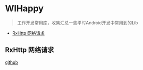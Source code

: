 # WlHappy

> 工作开发常用库，收集汇总一些平时Android开发中常用到的Lib

- [RxHttp 网络请求]("#rxhttp-网络请求")

## RxHttp 网络请求

[github](""https://github.com/liujingxing/RxHttp")